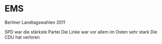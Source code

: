 # EMS
Berliner Landtagswahlen 2011

SPD war die stärkste Partei
Die Linke war vor allem im Osten sehr stark
Die CDU hat verloren
